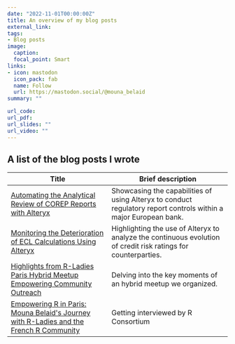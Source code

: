 ```yaml
---
date: "2022-11-01T00:00:00Z"
title: An overview of my blog posts
external_link: 
tags:
- Blog posts
image: 
  caption: 
  focal_point: Smart
links:
- icon: mastodon
  icon_pack: fab
  name: Follow
  url: https://mastodon.social/@mouna_belaid
summary: ""

url_code: 
url_pdf: 
url_slides: ""
url_video: ""
---
```


## A list of the blog posts I wrote

| Title  | Brief description |
|---|---|
| [Automating the Analytical Review of COREP Reports with Alteryx](https://community.alteryx.com/t5/Engine-Works/Automating-the-Analytical-Review-of-COREP-Reports-with-Alteryx/ba-p/1029142) | Showcasing the capabilities of using Alteryx to conduct regulatory report controls within a major European bank. |
| [Monitoring the Deterioration of ECL Calculations Using Alteryx](https://community.alteryx.com/t5/Engine-Works/Monitoring-the-Deterioration-of-ECL-Calculations-Using-Alteryx/ba-p/1032864?apid=0012R000025F3jwQAC&crp=0032R00002CVqsoQAD&prid=0032R00002CVqsoQAD&utm_medium=pn_prime_analytics_sas&utm_source=partner_generated) | Highlighting the use of Alteryx to analyze the continuous evolution of credit risk ratings for counterparties. |
| [Highlights from R-Ladies Paris Hybrid Meetup Empowering Community Outreach](https://archive.r-consortium.org/blog/2023/11/16/highlights-from-r-ladies-paris-hybrid-meetup-empowering-community-outreach) | Delving into the key moments of an hybrid meetup we organized. |
| [Empowering R in Paris: Mouna Belaid's Journey with R-Ladies and the French R Community](https://archive.r-consortium.org/blog/2023/12/15/empowering-r-in-paris-mouna-belaids-journey-with-r-ladies-and-the-french-r-community) | Getting interviewed by R Consortium |
